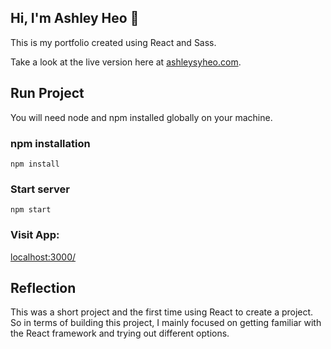 ## Hi, I'm Ashley Heo  👋

This is my portfolio created using React and Sass. 

Take a look at the live version here at [ashleysyheo.com](http://ashleysyheo.com/). 

## Run Project 

You will need node and npm installed globally on your machine.

### npm installation
`npm install`

### Start server
`npm start`

### Visit App:
[localhost:3000/](http://localhost:3000/)

## Reflection 
This was a short project and the first time using React to create a project. So in terms of building this project, I mainly focused on getting familiar with the React framework and trying out different options. 
